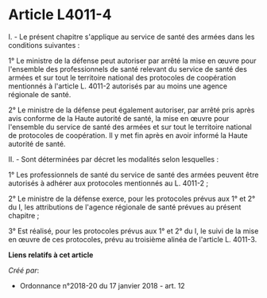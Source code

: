 # Article L4011-4

I. - Le présent chapitre s'applique au service de santé des armées dans les conditions suivantes :

1° Le ministre de la défense peut autoriser par arrêté la mise en œuvre pour l'ensemble des professionnels de santé relevant
du service de santé des armées et sur tout le territoire national des protocoles de coopération mentionnés à l'article L.
4011-2 autorisés par au moins une agence régionale de santé.

2° Le ministre de la défense peut également autoriser, par arrêté pris après avis conforme de la Haute autorité de santé, la
mise en œuvre pour l'ensemble du service de santé des armées et sur tout le territoire national de protocoles de coopération.
Il y met fin après en avoir informé la Haute autorité de santé.

II. - Sont déterminées par décret les modalités selon lesquelles :

1° Les professionnels de santé du service de santé des armées peuvent être autorisés à adhérer aux protocoles mentionnés au
L. 4011-2 ;

2° Le ministre de la défense exerce, pour les protocoles prévus aux 1° et 2° du I, les attributions de l'agence régionale de
santé prévues au présent chapitre ;

3° Est réalisé, pour les protocoles prévus aux 1° et 2° du I, le suivi de la mise en œuvre de ces protocoles, prévu au
troisième alinéa de l'article L. 4011-3.

**Liens relatifs à cet article**

_Créé par_:

  - Ordonnance n°2018-20 du 17 janvier 2018 - art. 12
